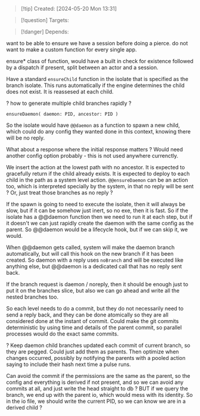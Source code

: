 
>[!tip] Created: [2024-05-20 Mon 13:31]

>[!question] Targets: 

>[!danger] Depends: 

want to be able to ensure we have a session before doing a pierce.
do not want to make a custom function for every single app.

ensure* class of function, would have a built in check for existence followed by a dispatch if present, split between an actor and a session.

Have a standard `ensureChild` function in the isolate that is specified as the branch isolate.  This runs automatically if the engine determines the child does not exist.  It is reassesed at each child.

? how to generate multiple child branches rapidly ?

`ensureDaemon( daemon: PID, ancestor: PID )` 

So the isolate would have `@@daemon` as a function to spawn a new child, which could do any config they wanted done in this context, knowing there will be no reply.

What about a response where the initial response matters ?  Would need another config option probably - this is not used anywhere currenctly.

We insert the action at the lowest path with no ancestor.  It is expected to gracefully return if the child already exists.
It is expected to deploy to each child in the path as a system level action.
`@@ensureDaemon` can be an action too, which is interpreted specially by the system, in that no reply will be sent ?  Or, just treat those branches as no reply ?

If the spawn is going to need to execute the isolate, then it will always be slow, but if it can be somehow just inert, so no exe, then it is fast.  So if the isolate has a @@daemon function then we need to run it at each step, but if it doesn't we can just rapidly create the daemon with the same config as the parent.  So @@daemon would be a lifecycle hook, but if we can skip it, we would.

When @@daemon gets called, system will make the daemon branch automatically, but will call this hook on the new branch if it has been created.  So daemon with a reply uses `noBranch` and will be executed like anything else, but @@daemon is a dedicated call that has no reply sent back.


If the branch request is daemon / noreply, then it should be enough just to put it on the branches slice, but also we can go ahead and write all the nested branches too.

So each level needs to do a commit, but they do not necessarily need to send a reply back, and they can be done atomically so they are all considered done at the instant of commit.
Could make the git commits deterministic by using time and details of the parent commit, so parallel processes would do the exact same commits.

? Keep daemon child branches updated each commit of current branch, so they are pegged.  Could just add them as parents.  Then optimize when changes occurred, possibly by notifying the parents with a pooled action saying to include their hash next time a pulse runs.

Can avoid the commit if the permissions are the same as the parent, so the config and everything is derived if not present, and so we can avoid any commits at all, and just write the head straight to db ?
BUT if we query the branch, we end up with the parent io, which would mess with its identity.
So in the io file, we should write the current PID, so we can know we are in a derived child ?